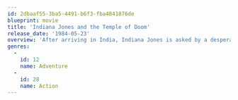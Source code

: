 ```yaml
---
id: 2dbaaf55-3ba5-4491-b6f3-fba4841876de
blueprint: movie
title: 'Indiana Jones and the Temple of Doom'
release_date: '1984-05-23'
overview: 'After arriving in India, Indiana Jones is asked by a desperate village to find a mystical stone. He agrees – and stumbles upon a secret cult plotting a terrible plan in the catacombs of an ancient palace.'
genres:
  -
    id: 12
    name: Adventure
  -
    id: 28
    name: Action
---
```

